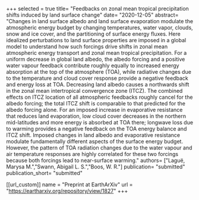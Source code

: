 +++
selected = true
title= "Feedbacks on zonal mean tropical precipitation shifts induced by land surface change"
date= "2020-12-05"
abstract= "Changes in land surface albedo and land surface evaporation modulate the atmospheric energy budget by changing temperatures, water vapor, clouds, snow and ice cover, and the partitioning of surface energy fluxes. Here idealized perturbations to land surface properties are imposed in a global model to understand how such forcings drive shifts in zonal mean atmospheric energy transport and zonal mean tropical precipitation. For a uniform decrease in global land albedo, the albedo forcing and a positive water vapour feedback contribute roughly equally to increased energy absorption at the top of the atmosphere (TOA), while radiative changes due to the temperature and cloud cover response provide a negative feedback and energy loss at TOA. Decreasing land albedo causes a northwards shift in the zonal mean intertropical convergence zone (ITCZ). The combined effects on ITCZ location of all atmospheric feedbacks roughly cancel for the albedo forcing; the total ITCZ shift is comparable to that predicted for the albedo forcing alone. For an imposed increase in evaporative resistance that reduces land evaporation, low cloud cover decreases in the northern mid-latitudes and more energy is absorbed at TOA there; longwave loss due to warming provides a negative feedback on the TOA energy balance and ITCZ shift. Imposed changes in land albedo and evaporative resistance modulate fundamentally different aspects of the surface energy budget. However, the pattern of TOA radiation changes due to the water vapour and air temperature responses are highly correlated for these two forcings because both forcings lead to near-surface warming."
authors= ["Laguë, Marysa M.","Swann, Abigail L. S.","Boos, W. R."]
publication= "submitted"
publication_short= "submitted"

[[url_custom]]
    name = "Preprint at EarthArXiv"
    url = "https://eartharxiv.org/repository/view/1827"
+++


